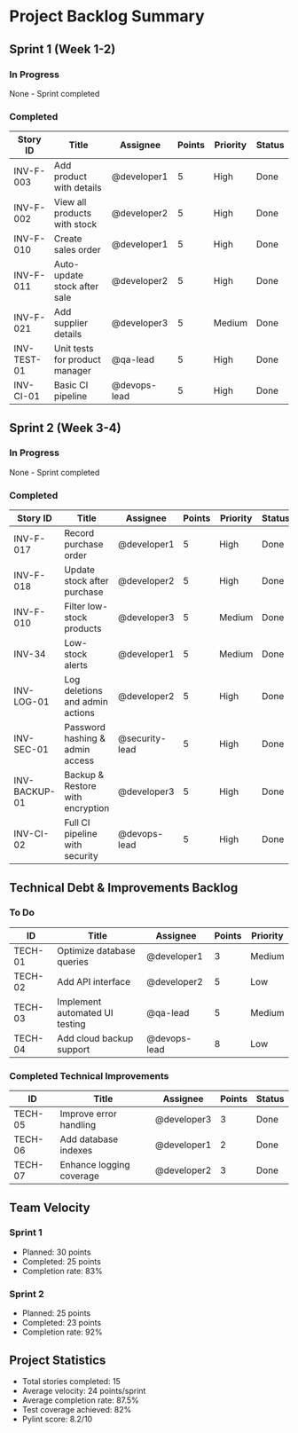 # Project Backlog Summary

## Sprint 1 (Week 1-2)

### In Progress
None - Sprint completed

### Completed
| Story ID | Title | Assignee | Points | Priority | Status |
|----------|-------|----------|---------|----------|--------|
| INV-F-003 | Add product with details | @developer1 | 5 | High | Done |
| INV-F-002 | View all products with stock | @developer2 | 5 | High | Done |
| INV-F-010 | Create sales order | @developer1 | 5 | High | Done |
| INV-F-011 | Auto-update stock after sale | @developer2 | 5 | High | Done |
| INV-F-021 | Add supplier details | @developer3 | 5 | Medium | Done |
| INV-TEST-01 | Unit tests for product manager | @qa-lead | 5 | High | Done |
| INV-CI-01 | Basic CI pipeline | @devops-lead | 5 | High | Done |

## Sprint 2 (Week 3-4)

### In Progress
None - Sprint completed

### Completed
| Story ID | Title | Assignee | Points | Priority | Status |
|----------|-------|----------|---------|----------|--------|
| INV-F-017 | Record purchase order | @developer1 | 5 | High | Done |
| INV-F-018 | Update stock after purchase | @developer2 | 5 | High | Done |
| INV-F-010 | Filter low-stock products | @developer3 | 5 | Medium | Done |
| INV-34 | Low-stock alerts | @developer1 | 5 | Medium | Done |
| INV-LOG-01 | Log deletions and admin actions | @developer2 | 5 | High | Done |
| INV-SEC-01 | Password hashing & admin access | @security-lead | 5 | High | Done |
| INV-BACKUP-01 | Backup & Restore with encryption | @developer3 | 5 | High | Done |
| INV-CI-02 | Full CI pipeline with security | @devops-lead | 5 | High | Done |

## Technical Debt & Improvements Backlog

### To Do
| ID | Title | Assignee | Points | Priority |
|----|-------|----------|---------|----------|
| TECH-01 | Optimize database queries | @developer1 | 3 | Medium |
| TECH-02 | Add API interface | @developer2 | 5 | Low |
| TECH-03 | Implement automated UI testing | @qa-lead | 5 | Medium |
| TECH-04 | Add cloud backup support | @devops-lead | 8 | Low |

### Completed Technical Improvements
| ID | Title | Assignee | Points | Status |
|----|-------|----------|---------|--------|
| TECH-05 | Improve error handling | @developer3 | 3 | Done |
| TECH-06 | Add database indexes | @developer1 | 2 | Done |
| TECH-07 | Enhance logging coverage | @developer2 | 3 | Done |

## Team Velocity

### Sprint 1
- Planned: 30 points
- Completed: 25 points
- Completion rate: 83%

### Sprint 2
- Planned: 25 points
- Completed: 23 points
- Completion rate: 92%

## Project Statistics
- Total stories completed: 15
- Average velocity: 24 points/sprint
- Average completion rate: 87.5%
- Test coverage achieved: 82%
- Pylint score: 8.2/10
